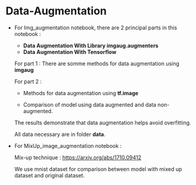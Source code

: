 # Data-Augmentation
* For Img_augmentation notebook, there are 2 principal parts in this notebook : 
  - **Data Augmentation With Library imgaug.augmenters**
  - **Data Augmentation With Tensorflow**

  For part 1 : There are somme methods for data augmentation using **imgaug**

  For part 2 : 

  +  Methods for data augmentation using **tf.image**
        
  + Comparison of model using data augmented and data non-augmented.

  The results demonstrate that data augmentation helps avoid overfitting.

  All data necessary are in folder **data**.
* For MixUp_image_augmentation notebook :

  Mix-up technique : https://arxiv.org/abs/1710.09412
  
  We use mnist dataset for comparison between model with mixed up dataset and original dataset.
